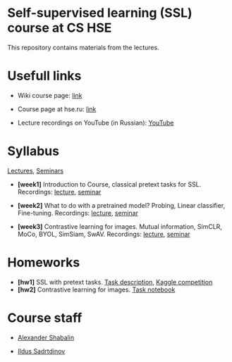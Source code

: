 # Self-supervised learning (SSL) course at CS HSE

This repository contains materials from the lectures.

# Usefull links

* Wiki course page: [link](http://wiki.cs.hse.ru/Методы_предобучения_без_учителя_22/23)

* Course page at hse.ru: [link](https://www.hse.ru/ba/ami/courses/646486024.html)

* Lecture recordings on YouTube (in Russian): [YouTube](https://www.youtube.com/playlist?list=PLEwK9wdS5g0rg9Cf9Tsfeuesv5H6XDdeY)

# Syllabus

[Lectures](lectures), [Seminars](seminars)

* __[week1]__ Introduction to Course, classical pretext tasks for SSL. Recordings: [lecture](https://www.youtube.com/watch?v=-9AJ8oVsUYY&list=PLEwK9wdS5g0rg9Cf9Tsfeuesv5H6XDdeY&index=2&t=969s), [seminar](https://www.youtube.com/watch?v=piM7ps5_0RU&list=PLEwK9wdS5g0rg9Cf9Tsfeuesv5H6XDdeY&index=4)

* __[week2]__ What to do with a pretrained model? Probing, Linear classifier, Fine-tuning. Recordings: [lecture](https://www.youtube.com/watch?v=ENqUznkInCU&list=PLEwK9wdS5g0rg9Cf9Tsfeuesv5H6XDdeY&index=3), [seminar](https://www.youtube.com/watch?v=3AlD3T1OB1o&list=PLEwK9wdS5g0rg9Cf9Tsfeuesv5H6XDdeY&index=1&t=3s)

* __[week3]__ Contrastive learning for images. Mutual information, SimCLR, MoCo, BYOL, SimSiam, SwAV. Recordings: [lecture](https://youtu.be/GC9MAyrrN0c), [seminar](https://youtu.be/tb0_Ri3nPhY)

# Homeworks

* __[hw1]__ SSL with pretext tasks. [Task description](https://docs.google.com/document/d/1EbD5fTB3uMYdqxhRj-_CLYpMuEQSJmBcEhFhoRPB9cY/edit?usp=sharing), [Kaggle competition](https://www.kaggle.com/t/bfd2fa2fe3c54ab69722df0b01ba8247)
* __[hw2]__ Contrastive learning for images. [Task notebook](https://github.com/ashaba1in/hse-ssl/blob/main/homeworks/homework2_contrastive.ipynb)

# Course staff

* [Alexander Shabalin](https://t.me/amshabalin)

* [Ildus Sadrtdinov](https://t.me/isadrtdinov)
